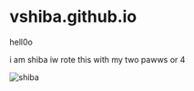 # vshiba.github.io

hell0o 

i am shiba
iw rote this
with my two pawws
or 4

![shiba](https://static.fajnyzwierzak.pl/media/uploads/media_image/original/wpis/317/shiba-inu.jpg "shiba")
